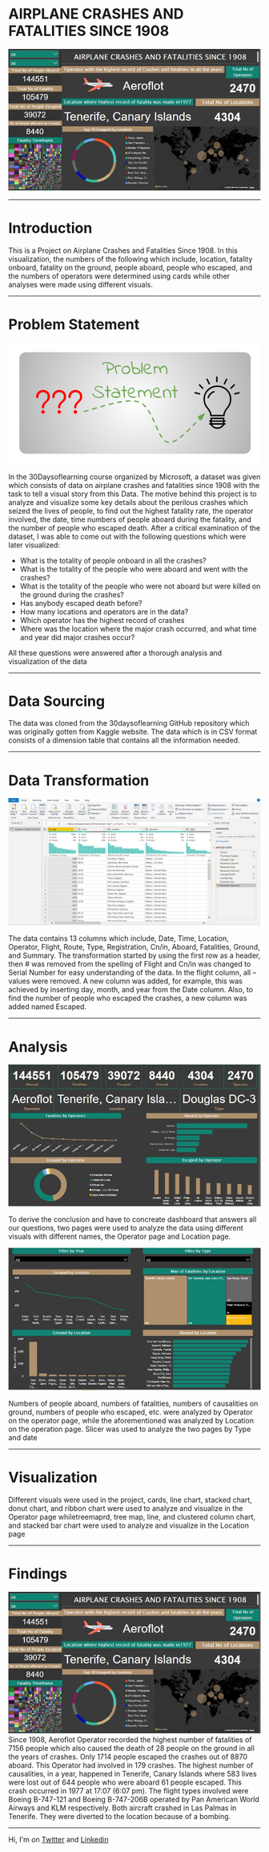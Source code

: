 # AIRPLANE CRASHES AND FATALITIES SINCE 1908 
![Dashboard](https://github.com/Mr-Art-coder/Aircrashes-Data-Visualization/blob/main/Dashboard.JPG)

----

# Introduction

This is a Project on Airplane Crashes and Fatalities Since 1908. In this visualization, the numbers of the following which include, location, fatality onboard, fatality on the ground, people aboard, people who escaped, and the numbers of operators were determined using cards while other analyses were made using different visuals.

-----

# Problem Statement
![Statement](https://github.com/Mr-Art-coder/Aircrashes-Data-Visualization/blob/main/Problem%20Statement.png)

In the 30Daysoflearning course organized by Microsoft, a dataset was given which consists of data on airplane crashes and fatalities since 1908 with the task to tell a visual story from this Data. The motive behind this project is to analyze and visualize some key details about the perilous crashes which seized the lives of people, to find out the highest fatality rate, the operator involved, the date, time numbers of people aboard during the fatality, and the number of people who escaped death.
After a critical examination of the dataset, I was able to come out with the following questions which were later visualized: 
-	What is the totality of people onboard in all the crashes?
-	What is the totality of the people who were aboard and went with the crashes?
-	What is the totality of the people who were not aboard but were killed on the ground during the crashes?
-	Has anybody escaped death before?
-	How many locations and operators are in the data?
-	Which operator has the highest record of crashes
-	Where was the location where the major crash occurred, and what time and year did major crashes occur?

All these questions were answered after a thorough analysis and visualization of the data

----

# Data Sourcing

The data was cloned from the 30daysoflearning GitHub repository which was originally gotten from Kaggle website. The data which is in CSV format consists of a dimension table that contains all the information needed.

----

# Data Transformation
![Power Query](https://github.com/Mr-Art-coder/Aircrashes-Data-Visualization/blob/main/Power%20Query.JPG)

The data contains 13 columns which include, Date, Time, Location, Operator, Flight, Route, Type, Registration, Cn/in, Aboard, Fatalities, Ground, and Summary.
The transformation started by using the first row as a header, then # was removed from the spelling of Flight and Cn/in was changed to Serial Number for easy understanding of the data.
In the flight column, all – values were removed. A new column was added, for example, this was achieved by inserting day, month, and year from the Date column. Also, to find the number of people who escaped the crashes, a new column was added named Escaped.

----

# Analysis 
![Operator Page](https://github.com/Mr-Art-coder/Aircrashes-Data-Visualization/blob/main/Operator%20Page.JPG)

To derive the conclusion and have to concreate dashboard that answers all our questions, two pages were used to analyze the data using different visuals with different names, the Operator page and Location page.

![Location Page](https://github.com/Mr-Art-coder/Aircrashes-Data-Visualization/blob/main/Location%20Page.JPG)

Numbers of people aboard, numbers of fatalities, numbers of causalities on ground, numbers of people who escaped, etc. were analyzed by Operator on the operator page, while the aforementioned was analyzed by Location on the operation page. Slicer was used to analyze the two pages by Type and date

----

# Visualization
Different visuals were used in the project, cards, line chart, stacked chart, donut chart, and ribbon chart were used to analyze and visualize in the Operator page whiletreemaprd, tree map, line, and clustered column chart, and stacked bar chart were used to analyze and visualize in the Location page

----

# Findings 
![Dashboard](https://github.com/Mr-Art-coder/Aircrashes-Data-Visualization/blob/main/Dashboard.JPG)
Since 1908, Aeroflot Operator recorded the highest number of fatalities of 7156 people which also caused the death of 28 people on the ground in all the years of crashes. Only 1714 people escaped the crashes out of 8870 aboard. This Operator had involved in 179 crashes.
The highest number of causalities, in a year, happened in Tenerife, Canary Islands where 583 lives were lost out of 644 people who were aboard 61 people escaped. This crash occurred in 1977 at 17:07 (6:07 pm). The flight types involved were Boeing B-747-121 and Boeing B-747-206B operated by Pan American World Airways and KLM respectively. Both aircraft crashed in Las Palmas in Tenerife. They were diverted to the location because of a bombing.

----

Hi, I'm on [Twitter](https://twitter.com/AdegunleRT) and [Linkedin](https://www.linkedin.com/in/adegunleraphael/)



